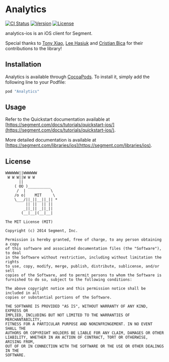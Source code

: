 # Analytics

[![CI Status](http://img.shields.io/travis/segmentio/analytics-ios.svg?style=flat)](https://travis-ci.org/segmentio/analytics-ios)
[![Version](https://img.shields.io/cocoapods/v/Analytics.svg?style=flat)](http://cocoapods.org/pods/Analytics)
[![License](https://img.shields.io/cocoapods/l/Analytics.svg?style=flat)](http://cocoapods.org/pods/Analytics)

analytics-ios is an iOS client for Segment.

Special thanks to [Tony Xiao](https://github.com/tonyxiao), [Lee Hasiuk](https://github.com/lhasiuk) and [Cristian Bica](https://github.com/cristianbica) for their contributions to the library!

## Installation

Analytics is available through [CocoaPods](http://cocoapods.org). To install
it, simply add the following line to your Podfile:

```ruby
pod "Analytics"
```

## Usage

Refer to the Quickstart documentation available at [https://segment.com/docs/tutorials/quickstart-ios/](https://segment.com/docs/tutorials/quickstart-ios/).

More detailed documentation is available at [https://segment.com/libraries/ios](https://segment.com/libraries/ios).


## License

```
WWWWWW||WWWWWW
 W W W||W W W
      ||
    ( OO )__________
     /  |           \
    /o o|    MIT     \
    \___/||_||__||_|| *
         || ||  || ||
        _||_|| _||_||
       (__|__|(__|__|

The MIT License (MIT)

Copyright (c) 2014 Segment, Inc.

Permission is hereby granted, free of charge, to any person obtaining a copy
of this software and associated documentation files (the "Software"), to deal
in the Software without restriction, including without limitation the rights
to use, copy, modify, merge, publish, distribute, sublicense, and/or sell
copies of the Software, and to permit persons to whom the Software is
furnished to do so, subject to the following conditions:

The above copyright notice and this permission notice shall be included in all
copies or substantial portions of the Software.

THE SOFTWARE IS PROVIDED "AS IS", WITHOUT WARRANTY OF ANY KIND, EXPRESS OR
IMPLIED, INCLUDING BUT NOT LIMITED TO THE WARRANTIES OF MERCHANTABILITY,
FITNESS FOR A PARTICULAR PURPOSE AND NONINFRINGEMENT. IN NO EVENT SHALL THE
AUTHORS OR COPYRIGHT HOLDERS BE LIABLE FOR ANY CLAIM, DAMAGES OR OTHER
LIABILITY, WHETHER IN AN ACTION OF CONTRACT, TORT OR OTHERWISE, ARISING FROM,
OUT OF OR IN CONNECTION WITH THE SOFTWARE OR THE USE OR OTHER DEALINGS IN THE
SOFTWARE.
```
